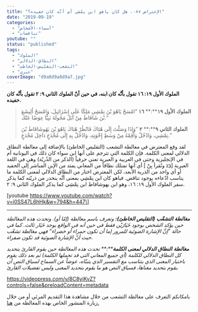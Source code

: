 ```yaml
---
title: "الإعتراض ٠٨٧، هل كان ياهو ابن نِمْشِي أم أنَّه كان حفيده؟"
date: "2019-09-19"
categories: 
  - "أسماء-الأشخاص"
  - "تناقضات"
youtube: ""
status: "published"
tags: 
  - "الملوك"
  - "النطاق-الدلالي"
  - "التشعب-التقليص-الخاطئ"
  - "عبري"
coverImage: "d9a0d9a8d9a7.jpg"
---
```


**الملوك الأول ١٩: ١٦ تقول بأنَّه كان ابنه، في حين أنّ الملوك الثاني ٩: ٢ تقول بأنَّه كان حفيده.**

> **الملوك** **الأول** **١٩****:** **١٦** ”امْسَحْ يَاهُوَ بْنَ نِمْشِي مَلِكًا عَلَى إِسْرَائِيلَ، وَامْسَحْ أَلِيشَعَ بْنَ شَافَاطَ مِنْ آبَلَ مَحُولَةَ نَبِيًّا عِوَضًا عَنْكَ.“
> 
> **الملوك** **الثاني** **٩****:** **٢** ”وَإِذَا وَصَلْتَ إِلَى هُنَاكَ فَانْظُرْ هُنَاكَ يَاهُوَ بْنَ يَهُوشَافَاطَ بْنَ نِمْشِي، وَادْخُلْ وَأَقِمْهُ مِنْ وَسَطِ إِخْوَتِهِ، وَادْخُلْ بِهِ إِلَى مُخْدَعٍ دَاخِلَ مُخْدَعٍ.“

لقد وقع المعترض في مغالطة التشعب (التقليص الخاطئ) بالإضافة إلى مغالطة النطاق الدلالي لمعنى الكلمة. فإن الكلمة التي تترجم على أنها ابن سواء كان ذلك في اليونانية أم في الإنجليزية وحتى في العربية و العبرية تعني حرفياً (الذكر من الذُريّة) وهي في اللغة العبرية \[בְּנ وتُقرأ بِنْ \] أي أنها تمتلك نطاقاً من المعاني يمتد من الإبن المباشر إلى الحفيد أو أي واحد من الذرية الأبعد، لكن المعترض اختار من النطاق الدلالي لمعنى الكلمة ما يناسب ادّعاءه بوجود تناقض. فياهو كان ابن نِمْشِي بمعنى أنَّه ينحدر من ذريّته كما يذكر سفر الملوك الأول ١٩: ١٦، وهو ابن يهوشافاط ابن نِمْشِي كما يذكر الملوك الثاني ٩: ٢.

\[youtube https://www.youtube.com/watch?v=i0SS47L6hHk&w=794&h=447\]

* * *

_**مغالطة** **التشعّب** **(****التقليص** **الخاطئ****):** وتعرف باسم مغالطة (إمّا أو). وتحدث هذه المغالطة حين يؤكد الشخص بوجود خَيَارَيْن فقط في حين أنه في الواقع يوجد خَيَار ثالث. كما في حالة ”إنَّ الإشارة الضوئية للمرور إما أن تكون حمراء أو خضراء“ فهي مغالطة تشعّب حيث أنّ الإشارة الضوئية قد تكون صفراء._

_**مغالطة** **النطاق** **الدلالي** **لمعنى** **الكلمة****:** تحدث هذه المغالطة حين يقوم القارئ بتحديد كل النطاق الدلالي للكلمة (أي جميع المعاني التي قد تحملها الكلمة) ثم بعد ذلك يقوم باختيار المعنى الذي يتناسب مع التفسير الذي يتبنّاه، عوضاً عن السماح لسياق النص أن يقوم بتحديد معناها، فسياق النص هو ما يقوم بتحديد المعنى وليس تفضيلات القارئ._

https://videopress.com/v/8C8yiKvZ?controls=false&preloadContent=metadata

بامكانكم التعرف على مغالطة التشعب من خلال مشاهدة هذا التقديم المرئي أو من خلال زيارة المنشور الخاص بهذه المغالطة من [هنا.](https://reasonofhope.com/2019/07/25/bifurcation/)
